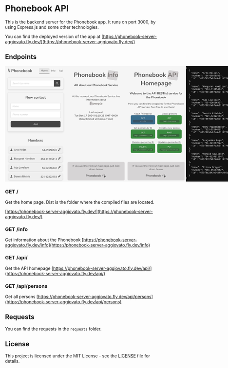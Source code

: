 # Phonebook API

This is the backend server for the Phonebook app. It runs on port 3000, by using Express.js and some other technologies.

You can find the deployed version of the app at [https://phonebook-server-aggiovato.fly.dev/](https://phonebook-server-aggiovato.fly.dev/)

## Endpoints

<div style="display: flex; justify-content: space-between;">
  <img src="./src/assets/phonebook-home-preview.jpg" alt="Phonebook_Home_Preview" width="200" height="380" />
  <img src="./src/assets/phonebook-info-preview.jpg" alt="Phonebook_Info_Preview" width="200" height="380" />
  <img src="./src/assets/phonebook-api-preview.jpg" alt="Phonebook_API_Preview" width="200" height="380" />
  <img src="./src/assets/phonebook-api-persons-preview.jpg" alt="Phonebook_API_Persons_Preview" width="200" height="380" />
</div>


### GET /

Get the home page. Dist is the folder where the compiled files are located.

[https://phonebook-server-aggiovato.fly.dev/](https://phonebook-server-aggiovato.fly.dev/)

### GET /info

Get information about the Phonebook
[https://phonebook-server-aggiovato.fly.dev/info](https://phonebook-server-aggiovato.fly.dev/info)

### GET /api/

Get the API homepage
[https://phonebook-server-aggiovato.fly.dev/api/](https://phonebook-server-aggiovato.fly.dev/api/)

### GET /api/persons

Get all persons
[https://phonebook-server-aggiovato.fly.dev/api/persons](https://phonebook-server-aggiovato.fly.dev/api/persons)

## Requests

You can find the requests in the `requests` folder.

## License

This project is licensed under the MIT License - see the [LICENSE](LICENSE) file for details.

